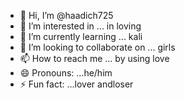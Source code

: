 - 👋 Hi, I’m @haadich725
- 👀 I’m interested in ... in loving 
- 🌱 I’m currently learning ... kali
- 💞️ I’m looking to collaborate on ... girls
- 📫 How to reach me ... by using love
- 😄 Pronouns: ...he/him
- ⚡ Fun fact: ...lover andloser

<!---
haadich725/haadich725 is a ✨ special ✨ repository because its `README.md` (this file) appears on your GitHub profile.
You can click the Preview link to take a look at your changes.
--->
